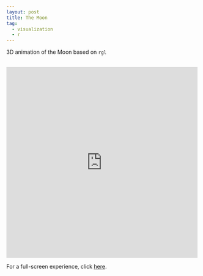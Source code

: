 ```yaml
---
layout: post
title: The Moon
tag:
  - visualization
  - r
---
```


3D animation of the Moon based on `rgl`

<br />

<iframe src="https://moon.shawenyao.com" style="border:none;height:500px;width:500px;" scrolling="no"></iframe>

For a full-screen experience, click [here](https://moon.shawenyao.com).
